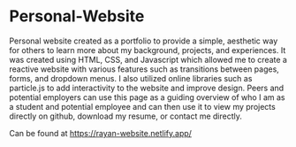 # Personal-Website

Personal website created as a portfolio to provide a simple, aesthetic way for others to learn more about my background, projects, and experiences. It was created using HTML, CSS, and Javascript which allowed me to create a reactive website with various features such as transitions between pages, forms, and dropdown menus. I also utilized online libraries such as particle.js to add interactivity to the website and improve design. Peers and potential employers can use this page as a guiding overview of who I am as a student and potential employee and can then use it to view my projects directly on github, download my resume, or contact me directly.

Can be found at https://rayan-website.netlify.app/
